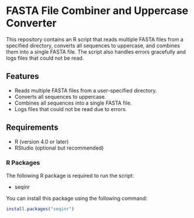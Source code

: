# FASTA File Combiner and Uppercase Converter

This repository contains an R script that reads multiple FASTA files from a specified directory, converts all sequences to uppercase, and combines them into a single FASTA file. The script also handles errors gracefully and logs files that could not be read.

## Features

- Reads multiple FASTA files from a user-specified directory.
- Converts all sequences to uppercase.
- Combines all sequences into a single FASTA file.
- Logs files that could not be read due to errors.

## Requirements

- R (version 4.0 or later)
- RStudio (optional but recommended)

### R Packages

The following R package is required to run the script:

- seqinr

You can install this package using the following command:

```r
install.packages("seqinr")
